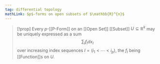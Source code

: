 ```yaml
---
tag: differential topology
mathLink: $p$-forms on open subsets of $\mathbb{R}^{n}$
---
```

>[!prop]
Every $p$-[[P-Form]] on an [[Open Set]] [[Subset]] $U\subseteq \mathbb{R}^{k}$ may be uniquely expressed as a sum $$\sum _{I}f_{I}dx_{I}$$over increasing index sequences $I=(i_{1}<\cdots<i_{p})$, the $f_{I}$ being [[Function]]s on $U$.

